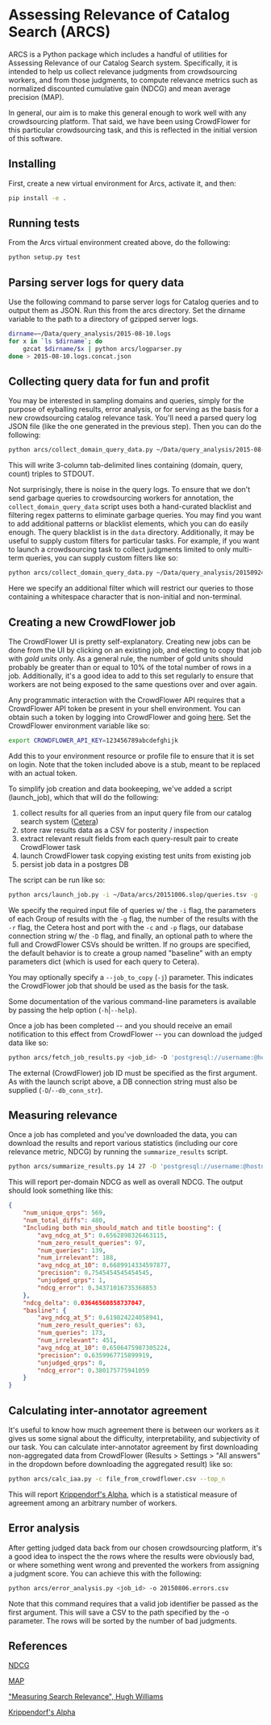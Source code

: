 Assessing Relevance of Catalog Search (ARCS)
============================================

ARCS is a Python package which includes a handful of utilities for Assessing
Relevance of our Catalog Search system. Specifically, it is intended to help us
collect relevance judgments from crowdsourcing workers, and from those
judgments, to compute relevance metrics such as normalized discounted cumulative
gain (NDCG) and mean average precision (MAP).

In general, our aim is to make this general enough to work well with any
crowdsourcing platform. That said, we have been using CrowdFlower for this
particular crowdsourcing task, and this is reflected in the initial version of
this software.

## Installing

First, create a new virtual environment for Arcs, activate it, and then:

```bash
pip install -e .
```

## Running tests

From the Arcs virtual environment created above, do the following:

```bash
python setup.py test
```

## Parsing server logs for query data

Use the following command to parse server logs for Catalog queries and to output
them as JSON. Run this from the arcs directory. Set the dirname variable to the
path to a directory of gzipped server logs.

```sh
dirname=~/Data/query_analysis/2015-08-10.logs
for x in `ls $dirname`; do
    gzcat $dirname/$x | python arcs/logparser.py
done > 2015-08-10.logs.concat.json
```

## Collecting query data for fun and profit

You may be interested in sampling domains and queries, simply for the purpose of
eyballing results, error analysis, or for serving as the basis for a new
crowdsourcing catalog relevance task. You'll need a parsed query log JSON file
(like the one generated in the previous step). Then you can do the following:

```sh
python arcs/collect_domain_query_data.py ~/Data/query_analysis/2015-08-10.logs.concat.json
```

This will write 3-column tab-delimited lines containing (domain, query, count)
triples to STDOUT.

Not surprisingly, there is noise in the query logs. To ensure that we don't send
garbage queries to crowdsourcing workers for annotation, the
`collect_domain_query_data` script uses both a hand-curated blacklist and
filtering regex patterns to eliminate garbage queries. You may find you want to
add additional patterns or blacklist elements, which you can do easily
enough. The query blacklist is in the `data` directory. Additionally, it may be
useful to supply custom filters for particular tasks. For example, if you want
to launch a crowdsourcing task to collect judgments limited to only multi-term
queries, you can supply custom filters like so:

```sh
python arcs/collect_domain_query_data.py ~/Data/query_analysis/20150924.logs.concat.json -D 'postgresql://username:@hostname:5432/db_name' -d 10 -q 5 -B data/query_blacklist.txt --query_filter='lambda s: " " in s.strip()' > ~/Data/arcs/20151006.slop/queries.tsv
```

Here we specify an additional filter which will restrict our queries to those
containing a whitespace character that is non-initial and non-terminal.

## Creating a new CrowdFlower job

The CrowdFlower UI is pretty self-explanatory. Creating new jobs can be done
from the UI by clicking on an existing job, and electing to copy that job with
*gold units* only. As a general rule, the number of gold units should probably
be greater than or equal to 10% of the total number of rows in a
job. Additionally, it's a good idea to add to this set regularly to ensure that
workers are not being exposed to the same questions over and over again.

Any programmatic interaction with the CrowdFlower API requires that a
CrowdFlower API token be present in your shell environment. You can obtain such
a token by logging into CrowdFlower and going
[here](https://make.crowdflower.com/account/user). Set the CrowdFlower
environment variable like so:

```bash
export CROWDFLOWER_API_KEY=123456789abcdefghijk       
```

Add this to your environment resource or profile file to ensure that it is set
on login. Note that the token included above is a stub, meant to be replaced
with an actual token.

To simplify job creation and data bookeeping, we've added a script (launch_job),
which that will do the following:

1. collect results for all queries from an input query file from our catalog
   search system ([Cetera](http://www.github.com/socrata/cetera))
2. store raw results data as a CSV for posterity / inspection
3. extract relevant result fields from each query-result pair to create
   CrowdFlower task
4. launch CrowdFlower task copying existing test units from existing job
5. persist job data in a postgres DB

The script can be run like so:

```sh
python arcs/launch_job.py -i ~/Data/arcs/20151006.slop/queries.tsv -g '{"name": "baseline", "description": "Current production system as of 10/6/2015", "params": {}}' -g '{"name": "Enabling slop=5", "description": "Testing the effect of slop=5 on multi-term queries", "params": {"slop": 5}}' -r 10 -c localhost -p 5704 -D 'postgresql://username:@hostname:5432/db_name' -F ~/Data/arcs/20151006.slop/full.csv -C ~/Data/arcs/20151006.slop/crowdflower.csv
```

We specify the required input file of queries w/ the `-i` flag, the parameters
of each Group of results with the `-g` flag, the number of the results with the
`-r` flag, the Cetera host and port with the `-c` and `-p` flags, our database
connection string w/ the `-D` flag, and finally, an optional path to where the
full and CrowdFlower CSVs should be written. If no groups are specified, the
default behavior is to create a group named "baseline" with an empty parameters
dict (which is used for each query to Cetera).

You may optionally specify a `--job_to_copy` (`-j`) parameter. This indicates
the CrowdFlower job that should be used as the basis for the task.

Some documentation of the various command-line parameters is available by
passing the help option (`-h`|`--help`).

Once a job has been completed -- and you should receive an email notification to
this effect from CrowdFlower -- you can download the judged data like so:

```sh
python arcs/fetch_job_results.py <job_id> -D 'postgresql://username:@hostname:5432/db_name'
```

The external (CrowdFlower) job ID must be specified as the first argument. As with
the launch script above, a DB connection string must also be supplied
(`-D`/`--db_conn_str`).

## Measuring relevance

Once a job has completed and you've downloaded the data, you can download the
results and report various statistics (including our core relevance metric,
NDCG) by running the `summarize_results` script.

```sh
python arcs/summarize_results.py 14 27 -D 'postgresql://username:@hostname:5432/db_name'
```

This will report per-domain NDCG as well as overall NDCG. The output should look
something like this:

```json
{
    "num_unique_qrps": 569,
    "num_total_diffs": 480,
    "Including both min_should_match and title boosting": {
        "avg_ndcg_at_5": 0.6562898326463115,
        "num_zero_result_queries": 97,
        "num_queries": 139,
        "num_irrelevant": 188,
        "avg_ndcg_at_10": 0.6689914334597877,
        "precision": 0.7545454545454545,
        "unjudged_qrps": 1,
        "ndcg_error": 0.34371016735368853
    },
    "ndcg_delta": 0.03646560858737047,
    "basline": {
        "avg_ndcg_at_5": 0.619824224058941,
        "num_zero_result_queries": 63,
        "num_queries": 173,
        "num_irrelevant": 451,
        "avg_ndcg_at_10": 0.6506475987305224,
        "precision": 0.6359967715899919,
        "unjudged_qrps": 0,
        "ndcg_error": 0.380175775941059
    }
}
```

## Calculating inter-annotator agreement

It's useful to know how much agreement there is between our workers as it gives
us some signal about the difficulty, interpretability, and subjectivity of our
task. You can calculate inter-annotator agreement by first downloading
non-aggregated data from CrowdFlower (Results > Settings > "All answers" in the
dropdown before downloading the aggregated result) like so:

```bash
python arcs/calc_iaa.py -c file_from_crowdflower.csv --top_n
```

This will report
[Krippendorf's Alpha](https://en.wikipedia.org/wiki/Krippendorff%27s_alpha),
which is a statistical measure of agreement among an arbitrary number of
workers.

## Error analysis

After getting judged data back from our chosen crowdsourcing platform, it's a
good idea to inspect the the rows where the results were obviously bad, or where
something went wrong and prevented the workers from assigning a judgment
score. You can achieve this with the following:

```bash
python arcs/error_analysis.py <job_id> -o 20150806.errors.csv
```

Note that this command requires that a valid job identifier be passed as the
first argument. This will save a CSV to the path specified by the -o
parameter. The rows will be sorted by the number of bad judgments.

## References

[NDCG](https://en.wikipedia.org/wiki/Discounted_cumulative_gain)

[MAP](https://en.wikipedia.org/wiki/Information_retrieval#Mean_average_precision)

["Measuring Search Relevance", Hugh Williams](http://hughewilliams.com/2014/10/11/measuring-search-relevance/)

[Krippendorf's Alpha](https://en.wikipedia.org/wiki/Krippendorff%27s_alpha)
